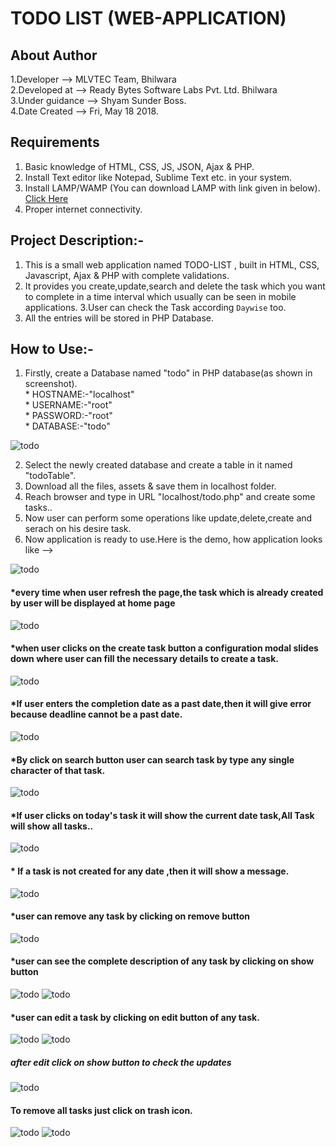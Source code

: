 # TODO LIST (WEB-APPLICATION)

## About Author
1.Developer --> MLVTEC Team, Bhilwara  
2.Developed at --> Ready Bytes Software Labs Pvt. Ltd. Bhilwara  
3.Under guidance --> Shyam Sunder Boss.  
4.Date Created --> Fri, May 18 2018.  

## Requirements

1. Basic knowledge of HTML, CSS, JS, JSON, Ajax & PHP.
2. Install Text editor like Notepad, Sublime Text etc. in your system. 
3. Install LAMP/WAMP (You can download LAMP with link given in below).
  [Click Here](https://www.digitalocean.com/community/tutorials/how-to-install-linux-apache-mysql-php-lamp-stack-on-ubuntu-14-04)
4. Proper internet connectivity.

## Project Description:-

 1. This is a small web application named TODO-LIST , built in HTML, CSS, Javascript, Ajax & PHP with complete validations.  
 2.  It provides you create,update,search and delete the task which you want to complete in a time interval which usually can        be seen in mobile applications. 
 3.User can check the Task according `Daywise` too.
 4. All the entries will be stored in PHP Database.
 
 ## How to Use:-

1. Firstly, create a Database named "todo" in PHP database(as shown in screenshot).  
		* HOSTNAME:-"localhost"  
		* USERNAME:-"root"  
	        * PASSWORD:-"root"  
		* DATABASE:-"todo"   
		
  ![todo](https://github.com/Nehasoni988/Web-Apps/blob/master/todo/database.png)		
		

2. Select the newly created database and create a table in it named "todoTable".
3. Download all the files, assets & save them in localhost folder.
4. Reach browser and type in URL "localhost/todo.php" and create some tasks..
5. Now user can perform some operations like update,delete,create and serach on his desire task.  
6. Now application is ready to use.Here is the demo, how application looks like -->

![todo](https://github.com/Nehasoni988/Web-Apps/blob/master/todo/todofront.png)

#### *every time when user refresh the page,the task which is already created by user will be displayed at home page

![todo](https://github.com/Nehasoni988/Web-Apps/blob/master/todo/withtable.png)
#### *when user clicks on the create task button a configuration modal slides down where user can fill the necessary details to create a task.

![todo](https://github.com/Nehasoni988/Web-Apps/blob/master/todo/createtask.png)
#### *If user enters the completion date as a past date,then it will give error because deadline cannot be a past date.

![todo](https://github.com/Nehasoni988/Web-Apps/blob/master/todo/invalidDate.png)
#### *By click on search button user can search task by type any single character of that task.

![todo](https://github.com/Nehasoni988/Web-Apps/blob/master/todo/Rightsearch.png)
#### *If user clicks on today's task it will show the current date task,All Task will show all tasks..

![todo](https://github.com/Nehasoni988/Web-Apps/blob/master/todo/today.png)
#### * If a task is not created for any date ,then it will show a message.

![todo](https://github.com/Nehasoni988/Web-Apps/blob/master/todo/past.png)

#### *user can remove any task by clicking on remove button

![todo](https://github.com/Nehasoni988/Web-Apps/blob/master/todo/Remove.png)

#### *user can see the complete description of any task by clicking on show button

![todo](https://github.com/Nehasoni988/Web-Apps/blob/master/todo/showhover.png)
![todo](https://github.com/Nehasoni988/Web-Apps/blob/master/todo/show.png)

#### *user can edit a task by clicking on edit button of any task.

![todo](https://github.com/Nehasoni988/Web-Apps/blob/master/todo/EditHover.png)
![todo](https://github.com/Nehasoni988/Web-Apps/blob/master/todo/Editing1.png)
##### after edit click on show button to check the updates

![todo](https://github.com/Nehasoni988/Web-Apps/blob/master/todo/afterEdit.png)

#### To remove all tasks just click on trash icon.

![todo](https://github.com/Nehasoni988/Web-Apps/blob/master/todo/delete.png)
![todo](https://github.com/Nehasoni988/Web-Apps/blob/master/todo/afterDelete.png)



